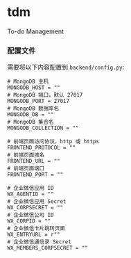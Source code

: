 # tdm
To-do Management

### 配置文件
需要将以下内容配置到 `backend/config.py`:
```
# MongoDB 主机
MONGODB_HOST = ""
# MongoDB 端口，默认 27017
MONGODB_PORT = 27017
# MongoDB 数据库名
MONGODB_DB = ""
# MongoDB 集合名
MONGODB_COLLECTION = ""

# 前端页面访问协议，http 或 https
FRONTEND_PROTOCOL = ""
# 前端页面域名
FRONTEND_URL = ""
# 前端页面端口
FRONTEND_PORT = ""

# 企业微信应用 ID
WX_AGENTID = ""
# 企业微信应用 Secret
WX_CORPSECRET = ""
# 企业微信公司 ID
WX_CORPID = ""
# 企业微信卡片跳转页面
WX_ENTRYURL = r""
# 企业微信通信录 Secret
WX_MEMBERS_CORPSECRET = ""
```
